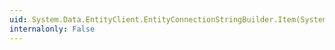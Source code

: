 ```yaml
---
uid: System.Data.EntityClient.EntityConnectionStringBuilder.Item(System.String)
internalonly: False
---
```

